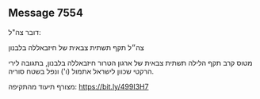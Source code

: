 ## Message 7554

דובר צה"ל:

צה״ל תקף תשתית צבאית של חיזבאללה בלבנון

מטוס קרב תקף הלילה תשתית צבאית של ארגון הטרור חיזבאללה בלבנון, בתגובה לירי הרקטי שכוון לישראל אתמול (ו') ונפל בשטח סוריה.

מצורף תיעוד מהתקיפה: https://bit.ly/499I3H7

